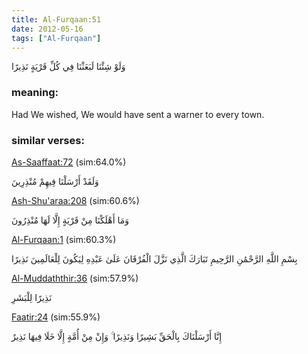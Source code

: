 ```yaml
---
title: Al-Furqaan:51
date: 2012-05-16
tags: ["Al-Furqaan"]
---
```

وَلَوْ شِئْنَا لَبَعَثْنَا فِي كُلِّ قَرْيَةٍ نَذِيرًا
### meaning: 
Had We wished, We would have sent a warner to every town.
### similar verses: 

[As-Saaffaat:72](/37/72) (sim:64.0%)

وَلَقَدْ أَرْسَلْنَا فِيهِمْ مُنْذِرِينَ

[Ash-Shu'araa:208](/26/208) (sim:60.6%)

وَمَا أَهْلَكْنَا مِنْ قَرْيَةٍ إِلَّا لَهَا مُنْذِرُونَ

[Al-Furqaan:1](/25/1) (sim:60.3%)

بِسْمِ اللَّهِ الرَّحْمَٰنِ الرَّحِيمِ تَبَارَكَ الَّذِي نَزَّلَ الْفُرْقَانَ عَلَىٰ عَبْدِهِ لِيَكُونَ لِلْعَالَمِينَ نَذِيرًا

[Al-Muddaththir:36](/74/36) (sim:57.9%)

نَذِيرًا لِلْبَشَرِ

[Faatir:24](/35/24) (sim:55.9%)

إِنَّا أَرْسَلْنَاكَ بِالْحَقِّ بَشِيرًا وَنَذِيرًا ۚ وَإِنْ مِنْ أُمَّةٍ إِلَّا خَلَا فِيهَا نَذِيرٌ
